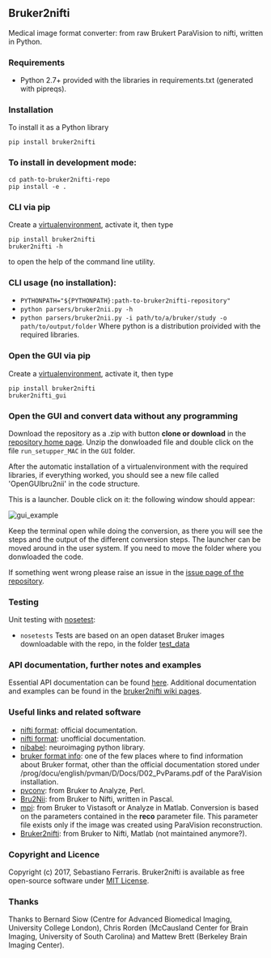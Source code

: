 ## Bruker2nifti

Medical image format converter: from raw Brukert ParaVision to nifti, written in Python.

### Requirements
* Python 2.7+ provided with the libraries in requirements.txt (generated with pipreqs).

### Installation
To install it as a Python library
```
pip install bruker2nifti
```

### To install in development mode:
```
cd path-to-bruker2nifti-repo
pip install -e .
```

### CLI via pip
Create a [virtualenvironment](http://python-guide-pt-br.readthedocs.io/en/latest/dev/virtualenvs/), activate it, then type
```
pip install bruker2nifti
bruker2nifti -h
```
to open the help of the command line utility.

### CLI usage (no installation):
* `PYTHONPATH="${PYTHONPATH}:path-to-bruker2nifti-repository"`
* `python parsers/bruker2nii.py -h`
* `python parsers/bruker2nii.py -i path/to/a/bruker/study -o path/to/output/folder`
Where python is a distribution proivided with the required libraries.

### Open the GUI via pip
Create a [virtualenvironment](http://python-guide-pt-br.readthedocs.io/en/latest/dev/virtualenvs/), activate it, then type
```
pip install bruker2nifti
bruker2nifti_gui
```

### Open the GUI and convert data without any programming
Download the repository as a .zip with button **clone or download** in the [repository home page](https://github.com/SebastianoF/bruker2nifti).
Unzip the donwloaded file and double click on the file `run_setupper_MAC` in the `GUI` folder.

After the automatic installation of a virtualenvironment with the required libraries, if everything worked, you should see a new file called 'OpenGUIbru2nii' in the code structure. 

This is a launcher. Double click on it: the following window should appear:  

![gui_example](https://github.com/SebastianoF/bruker2nifti/blob/master/screenshots/gui_example.jpg)

Keep the terminal open while doing the conversion, as there you will see the steps and the output of the different
conversion steps.
The launcher can be moved around in the user system. If you need to move the folder where you donwloaded the code.

If something went wrong please raise an issue in the [issue page of the repository](https://github.com/SebastianoF/bruker2nifti/issues).

### Testing
Unit testing with [nosetest](http://pythontesting.net/framework/nose/nose-introduction/):
* `nosetests`
Tests are based on an open dataset Bruker images downloadable with the repo, in the folder 
[test_data](https://github.com/SebastianoF/bruker2nifti/tree/master/test_data)

### API documentation, further notes and examples <a name="up"></a>
Essential API documentation can be found [here](bruker2nifti.rtfd.io).
Additional documentation and examples can be found in the [bruker2nifti wiki pages](https://github.com/SebastianoF/bruker2nifti/wiki).

### Useful links and related software <a name="utilities"></a>
+ [nifti format](https://nifti.nimh.nih.gov/nifti-1): official documentation.
+ [nifti format](https://brainder.org/2012/09/23/the-nifti-file-format/): unofficial documentation.
+ [nibabel](http://nipy.org/nibabel/): neuroimaging python library. 
+ [bruker format info](http://imaging.mrc-cbu.cam.ac.uk/imaging/FormatBruker): one of the few places where to find 
information about Bruker format, other than the official documentation stored under 
<PvInstDir>/prog/docu/english/pvman/D/Docs/D02_PvParams.pdf of the ParaVision installation. 
+ [pvconv](https://github.com/matthew-brett/pvconv): from Bruker to Analyze, Perl.
+ [Bru2Nii](https://github.com/neurolabusc/Bru2Nii): from Bruker to Nifti, written in Pascal. 
+ [mpi](https://github.com/francopestilli/mpi): from Bruker to Vistasoft or Analyze in Matlab. Conversion is based on the parameters contained in the **reco** parameter file. This
parameter file exists only if the image was created using ParaVision reconstruction.
+ [Bruker2nifti](https://github.com/CristinaChavarrias/Bruker2nifti): from Bruker to Nifti, Matlab (not maintained anymore?).


### Copyright and Licence 
Copyright (c) 2017, Sebastiano Ferraris.
Bruker2nifti is available as free open-source software under [MIT License](https://github.com/SebastianoF/bruker2nifti/blob/master/LICENCE.txt).

### Thanks <a name="thanks"></a>
Thanks to 
Bernard Siow (Centre for Advanced Biomedical Imaging, University College London), 
Chris Rorden (McCausland Center for Brain Imaging, University of South Carolina) 
and 
Mattew Brett (Berkeley Brain Imaging Center).
